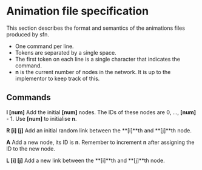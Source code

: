 Animation file specification
============================

This section describes the format and semantics of the animations files produced
by sfn.

* One command per line.
* Tokens are separated by a single space.
* The first token on each line is a single character that indicates the command.
* **n** is the current number of nodes in the network. It is up to the
implementor to keep track of this.

Commands
--------

**I [num]**
Add the initial **[num]** nodes. The IDs of these nodes are
0, ..., **[num]** - 1. Use **[num]** to initialise **n**.

**R [i] [j]**
Add an initial random link between the **[i]**th and **[j]**th node.

**A**
Add a new node, its ID is **n**. Remember to increment **n** after assigning the
ID to the new node.

**L [i] [j]**
Add a new link between the **[i]**th and **[j]**th node.

